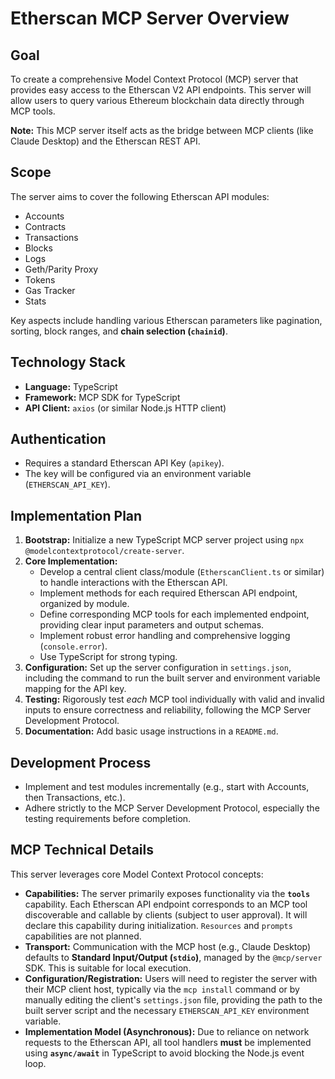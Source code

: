 # Etherscan MCP Server Overview

## Goal

To create a comprehensive Model Context Protocol (MCP) server that provides easy access to the Etherscan V2 API endpoints. This server will allow users to query various Ethereum blockchain data directly through MCP tools.

**Note:** This MCP server itself acts as the bridge between MCP clients (like Claude Desktop) and the Etherscan REST API.

## Scope

The server aims to cover the following Etherscan API modules:

*   Accounts
*   Contracts
*   Transactions
*   Blocks
*   Logs
*   Geth/Parity Proxy
*   Tokens
*   Gas Tracker
*   Stats

Key aspects include handling various Etherscan parameters like pagination, sorting, block ranges, and **chain selection (`chainid`)**.

## Technology Stack

*   **Language:** TypeScript
*   **Framework:** MCP SDK for TypeScript
*   **API Client:** `axios` (or similar Node.js HTTP client)

## Authentication

*   Requires a standard Etherscan API Key (`apikey`).
*   The key will be configured via an environment variable (`ETHERSCAN_API_KEY`).

## Implementation Plan

1.  **Bootstrap:** Initialize a new TypeScript MCP server project using `npx @modelcontextprotocol/create-server`.
2.  **Core Implementation:**
    *   Develop a central client class/module (`EtherscanClient.ts` or similar) to handle interactions with the Etherscan API.
    *   Implement methods for each required Etherscan API endpoint, organized by module.
    *   Define corresponding MCP tools for each implemented endpoint, providing clear input parameters and output schemas.
    *   Implement robust error handling and comprehensive logging (`console.error`).
    *   Use TypeScript for strong typing.
3.  **Configuration:** Set up the server configuration in `settings.json`, including the command to run the built server and environment variable mapping for the API key.
4.  **Testing:** Rigorously test *each* MCP tool individually with valid and invalid inputs to ensure correctness and reliability, following the MCP Server Development Protocol.
5.  **Documentation:** Add basic usage instructions in a `README.md`.

## Development Process

*   Implement and test modules incrementally (e.g., start with Accounts, then Transactions, etc.).
*   Adhere strictly to the MCP Server Development Protocol, especially the testing requirements before completion.

## MCP Technical Details

This server leverages core Model Context Protocol concepts:

*   **Capabilities:** The server primarily exposes functionality via the **`tools`** capability. Each Etherscan API endpoint corresponds to an MCP tool discoverable and callable by clients (subject to user approval). It will declare this capability during initialization. `Resources` and `prompts` capabilities are not planned.
*   **Transport:** Communication with the MCP host (e.g., Claude Desktop) defaults to **Standard Input/Output (`stdio`)**, managed by the `@mcp/server` SDK. This is suitable for local execution.
*   **Configuration/Registration:** Users will need to register the server with their MCP client host, typically via the `mcp install` command or by manually editing the client's `settings.json` file, providing the path to the built server script and the necessary `ETHERSCAN_API_KEY` environment variable.
*   **Implementation Model (Asynchronous):** Due to reliance on network requests to the Etherscan API, all tool handlers **must** be implemented using **`async/await`** in TypeScript to avoid blocking the Node.js event loop.
